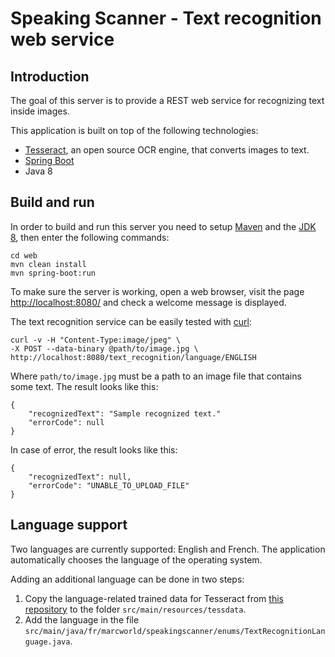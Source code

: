 # Speaking Scanner - Text recognition web service

## Introduction
The goal of this server is to provide a REST web service for recognizing text inside images.

This application is built on top of the following technologies:
* [Tesseract](https://github.com/tesseract-ocr/tesseract), an open source OCR engine, that converts
    images to text.
* [Spring Boot](https://projects.spring.io/spring-boot/)
* Java 8

## Build and run
In order to build and run this server you need to setup [Maven](https://maven.apache.org/) and
the [JDK 8](http://www.oracle.com/technetwork/java/javase/downloads/jdk8-downloads-2133151.html), then enter
the following commands:

    cd web
    mvn clean install
    mvn spring-boot:run
    
To make sure the server is working, open a web browser, visit the page 
[http://localhost:8080/](http://localhost:8080/) and check a welcome message is displayed.

The text recognition service can be easily tested with [curl](https://curl.haxx.se/):

    curl -v -H "Content-Type:image/jpeg" \
    -X POST --data-binary @path/to/image.jpg \
    http://localhost:8080/text_recognition/language/ENGLISH
    
Where `path/to/image.jpg` must be a path to an image file that contains some text. The result looks like this:

    {
        "recognizedText": "Sample recognized text."
        "errorCode": null
    }
    
In case of error, the result looks like this:

    {
        "recognizedText": null,
        "errorCode": "UNABLE_TO_UPLOAD_FILE"
    }
    

## Language support
Two languages are currently supported: English and French. The application automatically chooses the
language of the operating system.

Adding an additional language can be done in two steps:
1. Copy the language-related trained data for Tesseract from 
   [this repository](https://github.com/tesseract-ocr/tessdata/tree/3.04.00) to the folder
   `src/main/resources/tessdata`.
2. Add the language in the file `src/main/java/fr/marcworld/speakingscanner/enums/TextRecognitionLanguage.java`.
